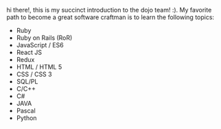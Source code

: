 hi there!, this is my succinct introduction to the dojo team! :).
My favorite path to become a great software craftman is to learn the following topics:
* Ruby
* Ruby on Rails (RoR)
* JavaScript / ES6
* React JS
* Redux
* HTML / HTML 5
* CSS / CSS 3
* SQL/PL
* C/C++
* C#
* JAVA
* Pascal
* Python